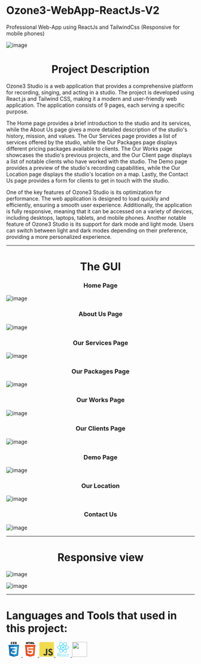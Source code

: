 # Ozone3-WebApp-ReactJs-V2

Professional Web-App using ReactJs and TailwindCss (Responsive for mobile phones)
<p align="center">
 
 ![image](https://github.com/TheMostafax/Ozone3-WebApp-ReactJs-V2/assets/81190585/d1fa5399-4627-492e-b47c-259dc4b8404c)
 
</p>


<h1 align="center">Project Description </h1>


Ozone3 Studio is a web application that provides a comprehensive platform for recording, singing, and acting in a studio. The project is developed using React.js and Tailwind CSS, making it a modern and user-friendly web application. The application consists of 9 pages, each serving a specific purpose.

The Home page provides a brief introduction to the studio and its services, while the About Us page gives a more detailed description of the studio's history, mission, and values. The Our Services page provides a list of services offered by the studio, while the Our Packages page displays different pricing packages available to clients. The Our Works page showcases the studio's previous projects, and the Our Client page displays a list of notable clients who have worked with the studio. The Demo page provides a preview of the studio's recording capabilities, while the Our Location page displays the studio's location on a map. Lastly, the Contact Us page provides a form for clients to get in touch with the studio.

One of the key features of Ozone3 Studio is its optimization for performance. The web application is designed to load quickly and efficiently, ensuring a smooth user experience. Additionally, the application is fully responsive, meaning that it can be accessed on a variety of devices, including desktops, laptops, tablets, and mobile phones. Another notable feature of Ozone3 Studio is its support for dark mode and light mode. Users can switch between light and dark modes depending on their preference, providing a more personalized experience.

<hr>

<h1 align="center">The GUI </h1>



<h3 align="center">Home Page</h3>

![image](https://github.com/TheMostafax/Ozone3-WebApp-ReactJs-V2/assets/81190585/f521d7d1-7e52-4eb4-a3d4-2bf5bacba035)


<h3 align="center">About Us Page  </h3>

![image](https://github.com/TheMostafax/Ozone3-WebApp-ReactJs-V2/assets/81190585/3487e245-71a9-420a-b47a-c8c42e9d8210)



<h3 align="center">Our Services Page</h3>

![image](https://github.com/TheMostafax/Ozone3-WebApp-ReactJs-V2/assets/81190585/cb310c68-9276-407b-a9b7-de990a718370)


<h3 align="center">Our Packages Page</h3>

![image](https://github.com/TheMostafax/Ozone3-WebApp-ReactJs-V2/assets/81190585/b41cb69d-b4a8-427e-8d03-6d29a9edd526)


<h3 align="center">Our Works Page</h3>

![image](https://github.com/TheMostafax/Ozone3-WebApp-ReactJs-V2/assets/81190585/b3e053fe-198a-420b-8a76-05ad82bc005e)



<h3 align="center">Our Clients Page</h3>

![image](https://github.com/TheMostafax/Ozone3-WebApp-ReactJs-V2/assets/81190585/b561a561-e83d-43be-af4f-82c645596e05)


<h3 align="center">Demo Page</h3>

![image](https://github.com/TheMostafax/Ozone3-WebApp-ReactJs-V2/assets/81190585/871db774-b726-4d57-8a3d-4064fb9411bf)


<h3 align="center">Our Location</h3>


![image](https://github.com/TheMostafax/Ozone3-WebApp-ReactJs-V2/assets/81190585/8aa31e58-9a42-449a-a642-d7071ce1cc4c)



<h3 align="center">Contact Us</h3>

![image](https://github.com/TheMostafax/Ozone3-WebApp-ReactJs-V2/assets/81190585/a4b37466-53e6-4bc3-8a40-6d1c98ce8426)





<hr>

<h1 align="center">Responsive view</h1>

![image](https://github.com/TheMostafax/Ozone3-WebApp-ReactJs-V2/assets/81190585/f4f2a1ca-14ab-43d1-8539-0329e6dd764c)



![image](https://github.com/TheMostafax/Ozone3-WebApp-ReactJs-V2/assets/81190585/4daf25a7-f512-443c-b682-6bc2fad616e4)





<hr>
<h1 align="left">Languages and Tools that used in this project: </h1>
<a href="https://www.w3schools.com/css/" target="_blank" rel="noreferrer"> <img src="https://raw.githubusercontent.com/devicons/devicon/master/icons/css3/css3-original-wordmark.svg" alt="css3" width="40" height="40"/> </a> 
<a href="https://www.w3.org/html/" target="_blank" rel="noreferrer"> <img src="https://raw.githubusercontent.com/devicons/devicon/master/icons/html5/html5-original-wordmark.svg" alt="html5" width="40" height="40"/> </a> 
<a href="https://developer.mozilla.org/en-US/docs/Web/JavaScript" target="_blank" rel="noreferrer"> <img src="https://raw.githubusercontent.com/devicons/devicon/master/icons/javascript/javascript-original.svg" alt="javascript" width="40" height="40"/>
 <a href="https://reactjs.org/" target="_blank" rel="noreferrer"> <img src="https://raw.githubusercontent.com/devicons/devicon/master/icons/react/react-original-wordmark.svg" alt="react" width="40" height="40"/> </a>
<a href="https://tailwindcss.com/" rel="nofollow"><img src="https://camo.githubusercontent.com/bdedcbc949feefecc3ff98f7e655ee8151b522e2f32196c648620f5366d909d5/68747470733a2f2f63646e2e6a7364656c6976722e6e65742f67682f64657669636f6e732f64657669636f6e2f69636f6e732f7461696c77696e646373732f7461696c77696e646373732d706c61696e2e737667" width="40" height="40" data-canonical-src="https://cdn.jsdelivr.net/gh/devicons/devicon/icons/tailwindcss/tailwindcss-plain.svg" style="max-width: 100%;">
</a>
